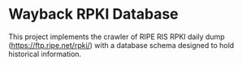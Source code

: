 # Wayback RPKI Database

This project implements the crawler of RIPE RIS RPKI daily dump (https://ftp.ripe.net/rpki/) with a database
schema designed to hold historical information.
